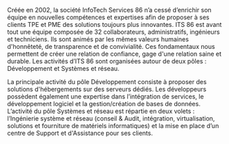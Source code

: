 Créée en 2002, la société InfoTech Services 86 n’a cessé d’enrichir son équipe en nouvelles compétences et expertises afin de proposer à ses clients TPE et PME des solutions toujours plus innovantes. ITS 86 est avant tout une équipe composée de 32 collaborateurs, administratifs, ingénieurs et techniciens. Ils sont animés par les mêmes valeurs humaines d'honnêteté, de transparence et de convivialité. Ces fondamentaux nous permettent de créer une relation de confiance, gage d'une relation saine et durable. Les activités d’ITS 86 sont organisées autour de deux pôles : Développement et Systèmes et réseau.

La principale activité du pôle Développement consiste à proposer des solutions d'hébergements sur des serveurs dédiés. Les développeurs possèdent également une expertise dans l’intégration de services, le développement logiciel et la gestion/création de bases de données.
L’activité du pôle Systèmes et réseau est répartie en deux volets : l’Ingénierie système et réseau (conseil & Audit, intégration, virtualisation, solutions et fourniture de matériels informatiques) et la mise en place d’un centre de Support et d'Assistance pour ses clients.
